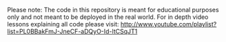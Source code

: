 Please note: The code in this repository is meant for educational purposes only 
and not meant to be deployed in the real world. For in depth video lessons explaining all code please visit:
http://www.youtube.com/playlist?list=PL0BBakFmJ-JneCF-aDQyO-Id-ltCSqJT1
